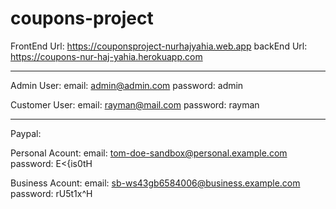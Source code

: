 # coupons-project

FrontEnd Url: https://couponsproject-nurhajyahia.web.app
backEnd Url: https://coupons-nur-haj-yahia.herokuapp.com

-----------------------------------------------------------------------------

Admin User:
email: admin@admin.com
password: admin

Customer User:
email: rayman@mail.com
password: rayman

-----------------------------------------------------------------------------

Paypal:

Personal Acount:
email: tom-doe-sandbox@personal.example.com
password: E<{is0tH

Business Acount:
email: sb-ws43gb6584006@business.example.com
password: rU5t1x^H
